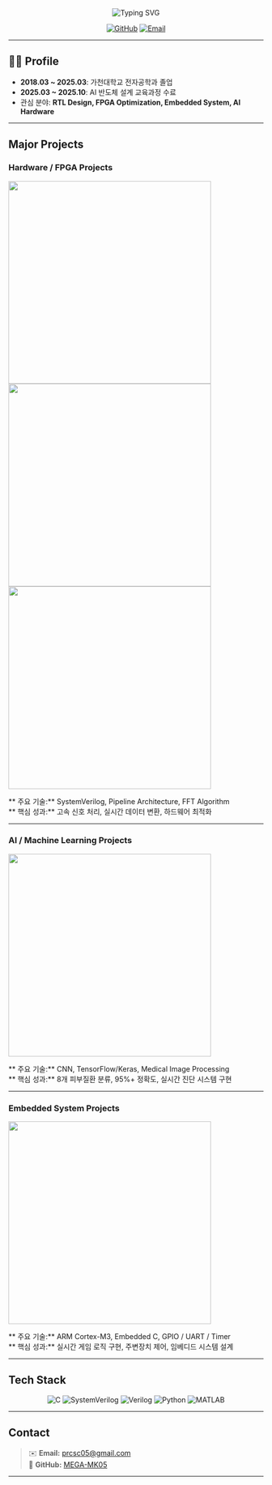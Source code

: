 <div align="center">

  <!-- 타이핑 애니메이션 -->
  <img src="https://readme-typing-svg.vercel.app/?font=JetBrains+Mono&weight=600&size=35&pause=1000&color=2E8B57&center=true&vCenter=true&width=750&height=100&lines=Hello%2C%20I'm%20MinKyu%20Kim;Hardware%20Engineer%20%7C%20RTL%20Designer;FPGA%20%7C%20SystemVerilog%20%7C%20AI" alt="Typing SVG" />

  <br/>

  <!-- 프로필 뱃지 -->
  [![GitHub](https://img.shields.io/badge/GitHub-MEGA--MK05-181717?style=for-the-badge&logo=github)](https://github.com/MEGA-MK05)
  [![Email](https://img.shields.io/badge/Email-prcsc05%40gmail.com-D14836?style=for-the-badge&logo=gmail&logoColor=white)](mailto:prcsc05@gmail.com)

</div>

---

## 🧑‍💻 Profile

-  **2018.03 ~ 2025.03**: 가천대학교 전자공학과 졸업  
-  **2025.03 ~ 2025.10**: AI 반도체 설계 교육과정 수료  
-  관심 분야: **RTL Design, FPGA Optimization, Embedded System, AI Hardware**

---

##  Major Projects

###  Hardware / FPGA Projects

<a href="https://github.com/MEGA-MK05/512point_FFT_pipeline_architecture">
  <img src="https://github-readme-stats.vercel.app/api/pin/?username=MEGA-MK05&repo=512point_FFT_pipeline_architecture&theme=dark&cache_seconds=86400" width="400" />
</a>
<a href="https://github.com/MEGA-MK05/multi_sensor_control_to_uart_system">
  <img src="https://github-readme-stats.vercel.app/api/pin/?username=MEGA-MK05&repo=multi_sensor_control_to_uart_system&theme=dark&cache_seconds=86400" width="400" />
</a>
<a href="https://github.com/MEGA-MK05/32bit_multicycle_risc_v_CPU">
  <img src="https://github-readme-stats.vercel.app/api/pin/?username=MEGA-MK05&repo=32bit_multicycle_risc_v_CPU&theme=dark&cache_seconds=86400" width="400" />
</a>

** 주요 기술:** SystemVerilog, Pipeline Architecture, FFT Algorithm  
** 핵심 성과:** 고속 신호 처리, 실시간 데이터 변환, 하드웨어 최적화

---

###  AI / Machine Learning Projects

<a href="https://github.com/MEGA-MK05/AI_skindoctor_by_CNN_architecture">
  <img src="https://github-readme-stats.vercel.app/api/pin/?username=MEGA-MK05&repo=AI_skindoctor_by_CNN_architecture&theme=dark&cache_seconds=86400" width="400" />
</a>

** 주요 기술:** CNN, TensorFlow/Keras, Medical Image Processing  
** 핵심 성과:** 8개 피부질환 분류, 95%+ 정확도, 실시간 진단 시스템 구현

---

###  Embedded System Projects

<a href="https://github.com/MEGA-MK05/use_Arm_cortex_for_game">
  <img src="https://github-readme-stats.vercel.app/api/pin/?username=MEGA-MK05&repo=use_Arm_cortex_for_game&theme=dark&cache_seconds=86400" width="400" />
</a>

** 주요 기술:** ARM Cortex-M3, Embedded C, GPIO / UART / Timer  
** 핵심 성과:** 실시간 게임 로직 구현, 주변장치 제어, 임베디드 시스템 설계

---

##  Tech Stack

<div align="center">

![C](https://img.shields.io/badge/C-00599C?style=for-the-badge&logo=c&logoColor=white)
![SystemVerilog](https://img.shields.io/badge/SystemVerilog-DA1F26?style=for-the-badge&logo=verilog&logoColor=white)
![Verilog](https://img.shields.io/badge/Verilog-000000?style=for-the-badge&logo=verilog&logoColor=white)
![Python](https://img.shields.io/badge/Python-3776AB?style=for-the-badge&logo=python&logoColor=white)
![MATLAB](https://img.shields.io/badge/MATLAB-0076A8?style=for-the-badge&logo=matlab&logoColor=white)

</div>

---

## Contact

> ✉️ **Email:** [prcsc05@gmail.com](mailto:prcsc05@gmail.com)  
> 🧰 **GitHub:** [MEGA-MK05](https://github.com/MEGA-MK05)

---
